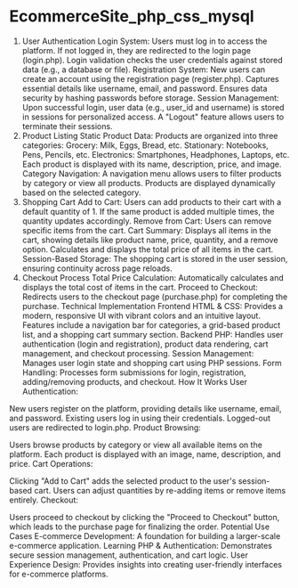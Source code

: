 # EcommerceSite_php_css_mysql
1. User Authentication
Login System:
Users must log in to access the platform. If not logged in, they are redirected to the login page (login.php).
Login validation checks the user credentials against stored data (e.g., a database or file).
Registration System:
New users can create an account using the registration page (register.php).
Captures essential details like username, email, and password.
Ensures data security by hashing passwords before storage.
Session Management:
Upon successful login, user data (e.g., user_id and username) is stored in sessions for personalized access.
A "Logout" feature allows users to terminate their sessions.
2. Product Listing
Static Product Data:
Products are organized into three categories:
Grocery: Milk, Eggs, Bread, etc.
Stationary: Notebooks, Pens, Pencils, etc.
Electronics: Smartphones, Headphones, Laptops, etc.
Each product is displayed with its name, description, price, and image.
Category Navigation:
A navigation menu allows users to filter products by category or view all products.
Products are displayed dynamically based on the selected category.
3. Shopping Cart
Add to Cart:
Users can add products to their cart with a default quantity of 1.
If the same product is added multiple times, the quantity updates accordingly.
Remove from Cart:
Users can remove specific items from the cart.
Cart Summary:
Displays all items in the cart, showing details like product name, price, quantity, and a remove option.
Calculates and displays the total price of all items in the cart.
Session-Based Storage:
The shopping cart is stored in the user session, ensuring continuity across page reloads.
4. Checkout Process
Total Price Calculation:
Automatically calculates and displays the total cost of items in the cart.
Proceed to Checkout:
Redirects users to the checkout page (purchase.php) for completing the purchase.
Technical Implementation
Frontend
HTML & CSS:
Provides a modern, responsive UI with vibrant colors and an intuitive layout.
Features include a navigation bar for categories, a grid-based product list, and a shopping cart summary section.
Backend
PHP:
Handles user authentication (login and registration), product data rendering, cart management, and checkout processing.
Session Management:
Manages user login state and shopping cart using PHP sessions.
Form Handling:
Processes form submissions for login, registration, adding/removing products, and checkout.
How It Works
User Authentication:

New users register on the platform, providing details like username, email, and password.
Existing users log in using their credentials. Logged-out users are redirected to login.php.
Product Browsing:

Users browse products by category or view all available items on the platform.
Each product is displayed with an image, name, description, and price.
Cart Operations:

Clicking "Add to Cart" adds the selected product to the user's session-based cart.
Users can adjust quantities by re-adding items or remove items entirely.
Checkout:

Users proceed to checkout by clicking the "Proceed to Checkout" button, which leads to the purchase page for finalizing the order.
Potential Use Cases
E-commerce Development: A foundation for building a larger-scale e-commerce application.
Learning PHP & Authentication: Demonstrates secure session management, authentication, and cart logic.
User Experience Design: Provides insights into creating user-friendly interfaces for e-commerce platforms.
